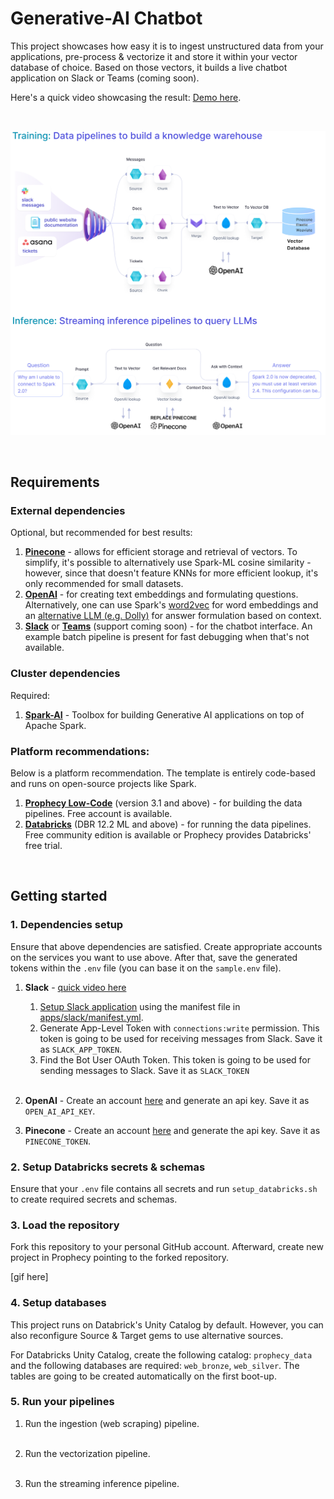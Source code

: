 # Generative-AI Chatbot

This project showcases how easy it is to ingest unstructured data from your applications, pre-process & vectorize it and store it within your vector database of choice. Based on those vectors, it builds a live chatbot application on Slack or Teams (coming soon).

Here's a quick video showcasing the result: [Demo here](https://www.loom.com/share/a89ee52de80e41abb9b5647c1da73e18?sid=6fcf0298-79e8-412b-8e48-f58c9d6d7f3b). 

<br>

![High-level Graphic](docs/images/training-inference-high-level-graphic.png)

<br>

## Requirements 

### External dependencies

Optional, but recommended for best results:

1. [**Pinecone**](https://www.pinecone.io/) - allows for efficient storage and retrieval of vectors. To simplify, it's possible to alternatively use Spark-ML cosine similarity - however, since that doesn't feature KNNs for more efficient lookup, it's only recommended for small datasets.
2. [**OpenAI**](https://openai.com/) - for creating text embeddings and formulating questions. Alternatively, one can use Spark's [word2vec](https://spark.apache.org/docs/2.2.0/mllib-feature-extraction.html#word2vec) for word embeddings and an [alternative LLM (e.g. Dolly)](https://github.com/prophecy-io/spark-ai/tree/main) for answer formulation based on context.
3. [**Slack**](https://slack.com/) or [**Teams**](https://teams.com/) (support coming soon) - for the chatbot interface. An example batch pipeline is present for fast debugging when that's not available.   

### Cluster dependencies

Required:

1. [**Spark-AI**](https://github.com/prophecy-io/spark-ai/tree/main) - Toolbox for building Generative AI applications on top of Apache Spark.

### Platform recommendations:

Below is a platform recommendation. The template is entirely code-based and runs on open-source projects like Spark. 

1. [**Prophecy Low-Code**](https://www.prophecy.io/) (version 3.1 and above) - for building the data pipelines. Free account is available.
2. [**Databricks**](https://databricks.com/) (DBR 12.2 ML and above) - for running the data pipelines. Free community edition is available or Prophecy provides Databricks' free trial. 

<br>

## Getting started

### 1. Dependencies setup

Ensure that above dependencies are satisfied. Create appropriate accounts on the services you want to use above. After that, save the generated tokens within the `.env` file (you can base it on the `sample.env` file). 

1. **Slack** - [quick video here](https://www.loom.com/share/2d7afeacd92e44809ab29b43665329dd?sid=c4e08d9d-bf86-4a6f-9e9d-fce9d7a12578) 

   1. [Setup Slack application](https://api.slack.com/reference/manifests#creating_apps) using the manifest file in [apps/slack/manifest.yml](apps/slack/manifest.yaml).
   2. Generate App-Level Token with `connections:write` permission. This token is going to be used for receiving messages from Slack. Save it as `SLACK_APP_TOKEN`.
   3. Find the Bot User OAuth Token. This token is going to be used for sending messages to Slack. Save it as `SLACK_TOKEN`<br><br>
   
2. **OpenAI** - Create an account [here](https://platform.openai.com/signup) and generate an api key. Save it as `OPEN_AI_API_KEY`.

3. **Pinecone** - Create an account [here](https://app.pinecone.io) and generate the api key. Save it as `PINECONE_TOKEN`.  

### 2. Setup Databricks secrets & schemas

Ensure that your `.env` file contains all secrets and run `setup_databricks.sh` to create required secrets and schemas. 

### 3. Load the repository 

Fork this repository to your personal GitHub account. Afterward, create new project in Prophecy pointing to the forked repository. 

[gif here]

### 4. Setup databases

This project runs on Databrick's Unity Catalog by default. However, you can also reconfigure Source & Target gems to use alternative sources.

For Databricks Unity Catalog, create the following catalog: `prophecy_data` and the following databases are required: `web_bronze`, `web_silver`. The tables are going to be created automatically on the first boot-up. 

### 5. Run your pipelines
   
1. Run the ingestion (web scraping) pipeline.
   <br><br>

2. Run the vectorization pipeline.
   <br><br>

3. Run the streaming inference pipeline. 
   <br><br>




